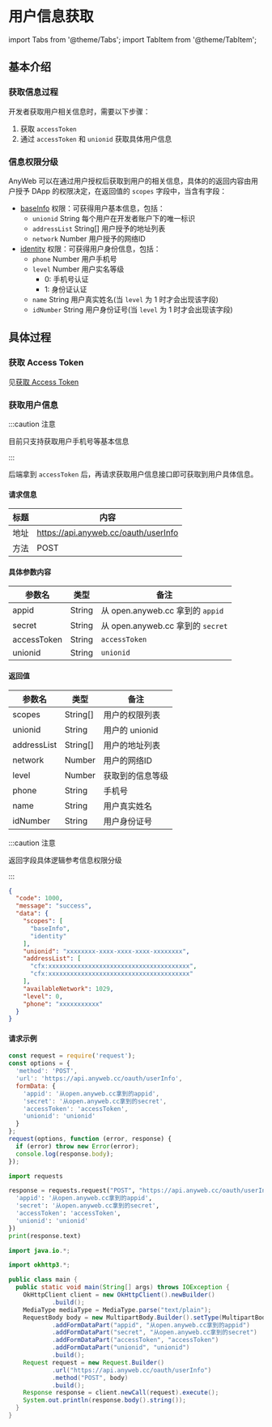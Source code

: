 # 用户信息获取

import Tabs from '@theme/Tabs'; import TabItem from '@theme/TabItem';

## 基本介绍

### 获取信息过程

开发者获取用户相关信息时，需要以下步骤：

1. 获取 `accessToken`
2. 通过 `accessToken` 和 `unionid` 获取具体用户信息

### 信息权限分级

AnyWeb 可以在通过用户授权后获取到用户的相关信息，具体的的返回内容由用户授予 DApp 的权限决定，在返回值的 `scopes` 字段中，当含有字段：

- [baseInfo](https://wiki.anyweb.cc/docs/usage#conflux) 权限：可获得用户基本信息，包括：
  - `unionid` String 每个用户在开发者账户下的唯一标识
  - `addressList` String[] 用户授予的地址列表
  - `network` Number 用户授予的网络ID
- [identity](https://wiki.anyweb.cc/docs/usage#conflux) 权限：可获得用户身份信息，包括：
  - `phone` Number 用户手机号
  - `level` Number 用户实名等级
    - 0: 手机号认证
    - 1: 身份证认证
  - `name` String 用户真实姓名(当 `level` 为 1 时才会出现该字段)
  - `idNumber` String 用户身份证号(当 `level` 为 1 时才会出现该字段)

## 具体过程

### 获取 Access Token

见[获取 Access Token](https://wiki.anyweb.cc/docs/OAuth/accessToken)

### 获取用户信息

:::caution 注意

目前只支持获取用户手机号等基本信息

:::

后端拿到 `accessToken` 后，再请求获取用户信息接口即可获取到用户具体信息。

#### 请求信息

| 标题   | 内容                                   |
|------|--------------------------------------|
| 地址   | https://api.anyweb.cc/oauth/userInfo |
| 方法   | POST                                 |

#### 具体参数内容

| 参数名         | 类型     | 备注                            |
|-------------|--------|-------------------------------|
| appid       | String | 从 open.anyweb.cc 拿到的 `appid`  |
| secret      | String | 从 open.anyweb.cc 拿到的 `secret` |
| accessToken | String | `accessToken`                 |
| unionid     | String | `unionid`                     |

#### 返回值

| 参数名         | 类型       | 备注          |
|-------------|----------|-------------|
| scopes      | String[] | 用户的权限列表     |
| unionid     | String   | 用户的 unionid |
| addressList | String[] | 用户的地址列表     |
| network     | Number   | 用户的网络ID     |
| level       | Number   | 获取到的信息等级    |
| phone       | String   | 手机号         |
| name        | String   | 用户真实姓名      |
| idNumber    | String   | 用户身份证号      |

:::caution 注意

返回字段具体逻辑参考信息权限分级

:::

```json
{
  "code": 1000,
  "message": "success",
  "data": {
    "scopes": [
      "baseInfo",
      "identity"
    ],
    "unionid": "xxxxxxxx-xxxx-xxxx-xxxx-xxxxxxxx",
    "addressList": [
      "cfx:xxxxxxxxxxxxxxxxxxxxxxxxxxxxxxxxxxxxxxx",
      "cfx:xxxxxxxxxxxxxxxxxxxxxxxxxxxxxxxxxxxxxxx"
    ],
    "availableNetwork": 1029,
    "level": 0,
    "phone": "xxxxxxxxxxx"
  }
}
```

#### 请求示例

<Tabs>
<TabItem value="js" label="Node">

```javascript
const request = require('request');
const options = {
  'method': 'POST',
  'url': 'https://api.anyweb.cc/oauth/userInfo',
  formData: {
    'appid': '从open.anyweb.cc拿到的appid',
    'secret': '从open.anyweb.cc拿到的secret',
    'accessToken': 'accessToken',
    'unionid': 'unionid'
  }
};
request(options, function (error, response) {
  if (error) throw new Error(error);
  console.log(response.body);
});
```

</TabItem>
<TabItem value="py" label="Python">

```py
import requests

response = requests.request("POST", "https://api.anyweb.cc/oauth/userInfo", data={
  'appid': '从open.anyweb.cc拿到的appid',
  'secret': '从open.anyweb.cc拿到的secret',
  'accessToken': 'accessToken',
  'unionid': 'unionid'
})
print(response.text)
```

</TabItem>
<TabItem value="java" label="Java">

```java
import java.io.*;

import okhttp3.*;

public class main {
  public static void main(String[] args) throws IOException {
    OkHttpClient client = new OkHttpClient().newBuilder()
            .build();
    MediaType mediaType = MediaType.parse("text/plain");
    RequestBody body = new MultipartBody.Builder().setType(MultipartBody.FORM)
            .addFormDataPart("appid", "从open.anyweb.cc拿到的appid")
            .addFormDataPart("secret", "从open.anyweb.cc拿到的secret")
            .addFormDataPart("accessToken", "accessToken")
            .addFormDataPart("unionid", "unionid")
            .build();
    Request request = new Request.Builder()
            .url("https://api.anyweb.cc/oauth/userInfo")
            .method("POST", body)
            .build();
    Response response = client.newCall(request).execute();
    System.out.println(response.body().string());
  }
}

```

</TabItem>
</Tabs>


